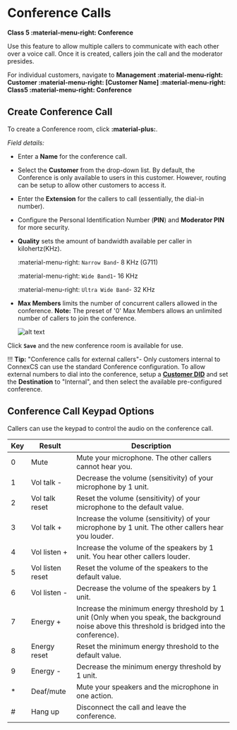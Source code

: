 # Conference Calls
**Class 5 :material-menu-right: Conference**

Use this feature to allow multiple callers to communicate with each other over a voice call. Once it is created, callers join the call and the moderator presides.

For individual customers, navigate to **Management :material-menu-right: Customer :material-menu-right: [Customer Name] :material-menu-right: Class5 :material-menu-right: Conference**

## Create Conference Call
To create a Conference room, click **:material-plus:**.

*Field details:*

* Enter a **Name** for the conference call.
* Select the **Customer** from the drop-down list. By default, the Conference is only available to users in this customer. However, routing can be setup to allow other customers to access it.
* Enter the **Extension** for the callers to call (essentially, the dial-in number).
* Configure the Personal Identification Number (**PIN**) and **Moderator PIN** for more security. 
* **Quality** sets the amount of bandwidth available per caller in kilohertz(KHz).
    
    :material-menu-right: `Narrow Band`- 8 KHz (G711)
    
    :material-menu-right: `Wide Band1`- 16 KHz
    
    :material-menu-right: `Ultra Wide Band`- 32 KHz
    
* **Max Members** limits the number of concurrent callers allowed in the conference. **Note:** The preset of '0' Max Members allows an unlimited number of callers to join the conference. 

    ![alt text][conference]

Click **`Save`** and the new conference room is available for use. 

!!! **Tip:** "Conference calls for external callers"-
    Only customers internal to ConnexCS can use the standard Conference configuration. To allow external numbers to dial into the conference, setup a [**Customer DID**](https://docs.connexcs.com/customer/did/#configure-did) and set the **Destination** to "Internal", and then select the available pre-configured conference. 

## Conference Call Keypad Options
Callers can use the keypad to control the audio on the conference call. 

|Key|Result|Description|
|-------|------|------|
|0|Mute|Mute your microphone. The other callers cannot hear you.|
|1|Vol talk -|Decrease the volume (sensitivity) of your microphone by 1 unit.|
|2|Vol talk reset|Reset the volume (sensitivity) of your microphone to the default value.|
|3|Vol talk +|Increase the volume (sensitivity) of your microphone by 1 unit. The other callers hear you louder.|
|4|Vol listen +|Increase the volume of the speakers by 1 unit. You hear other callers louder.|
|5|Vol listen reset|Reset the volume of the speakers to the default value.|
|6|Vol listen -|Decrease the volume of the speakers by 1 unit.|
|7|Energy +|Increase the minimum energy threshold by 1 unit (Only when you speak, the background noise above this threshold is bridged into the conference).|
|8|Energy reset|Reset the minimum energy threshold to the default value.|
|9|Energy -|Decrease the minimum energy threshold by 1 unit.|
|\*|Deaf/mute|Mute your speakers and the microphone in one action.|
|#|Hang up|Disconnect the call and leave the conference.|
 
   
[conference]: /class5/img/conference.png "Add Conference"

